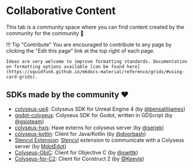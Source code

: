 # Collaborative Content

This tab is a community space where you can find content created by the community for the community 💖

!!! Tip "Contribute"
    You are encouraged to contribute to any page by clicking the "Edit this page" link at the top right of each page.

    Ideas are very welcome to improve formatting standards. Documentation on formatting options available [can be found here](https://squidfunk.github.io/mkdocs-material/reference/grids/#using-card-grids).

## SDKs made by the community ❤️

- [colyseus-ue4](https://github.com/charisma-ai/colyseus-ue4): Colyseus SDK for Unreal Engine 4 (by [@bensalilijames](https://github.com/bensalilijames))
- [godot-colyseus](https://github.com/gsioteam/godot-colyseus): Colyseus SDK for Godot, written in GDScript (by [@gsioteam](https://github.com/gsioteam))
- [colyseus-hxjs](https://github.com/serjek/colyseus-hxjs): Haxe externs for colyseus server (by [@serjek](https://github.com/serjek))
- [colyseus-kotlin](https://github.com/doorbash/colyseus-kotlin): Client for Java/Kotlin (by [@doorbash](https://github.com/doorbash))
- [Stencyl Extension](http://community.stencyl.com/index.php/topic,61150.0.html): [Stencyl](http://stencyl.com) extension to communicate with a Colyseus server (by [MdotEdot](http://www.stencyl.com/users/index/32424))
- [Colyseus-ObjC](https://github.com/swittk/Colyseus-ObjC): Client for Objective C (by [@swittk](https://github.com/swittk))
- [Colyseus-for-C2](https://github.com/Keevle/Colyseus-for-C2): Client for Construct 2 (by [@Keevle](https://github.com/Keevle))
